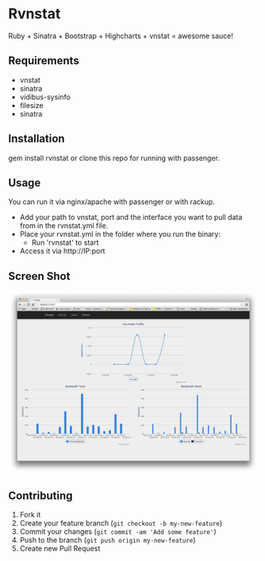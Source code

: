 # Rvnstat

Ruby + Sinatra + Bootstrap + Highcharts + vnstat = awesome sauce!

## Requirements
 - vnstat
 - sinatra
 - vidibus-sysinfo
 - filesize
 - sinatra
 
## Installation
gem install rvnstat or clone this repo for running with passenger.

## Usage

You can run it via nginx/apache with passenger or with rackup.

 - Add your path to vnstat, port and the interface you want to pull data from in the rvnstat.yml file.
 - Place your rvnstat.yml in the folder where you run the binary:
 	- Run 'rvnstat' to start 	
 - Access it via http://IP:port
 
 ## Screen Shot
 
 ![Alt text](ss.png "Screen Shot")

## Contributing

1. Fork it
2. Create your feature branch (`git checkout -b my-new-feature`)
3. Commit your changes (`git commit -am 'Add some feature'`)
4. Push to the branch (`git push origin my-new-feature`)
5. Create new Pull Request
